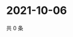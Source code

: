 # 2021-10-06

共 0 条

<!-- BEGIN WEIBO -->
<!-- 最后更新时间 Wed Oct 06 2021 06:13:37 GMT+0800 (China Standard Time) -->

<!-- END WEIBO -->
